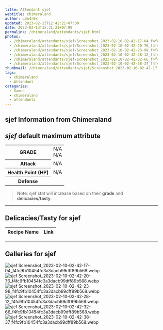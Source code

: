 ```yaml
---
title: Attendant sjef
webtitle: chimeraland
author: L3n4r0x
updated: 2023-02-13T12:42:21+07:00
date: 2023-02-13T12:31:21+07:00
permalink: /chimeraland/attendants/sjef.html
photos:
  - /chimeraland/attendants/sjef/Screenshot_2023-02-10-02-42-17-04_f4fc9fb10454fc3a3dacb99dff89b568.webp
  - /chimeraland/attendants/sjef/Screenshot_2023-02-10-02-42-20-76_f4fc9fb10454fc3a3dacb99dff89b568.webp
  - /chimeraland/attendants/sjef/Screenshot_2023-02-10-02-42-23-98_f4fc9fb10454fc3a3dacb99dff89b568.webp
  - /chimeraland/attendants/sjef/Screenshot_2023-02-10-02-42-28-12_f4fc9fb10454fc3a3dacb99dff89b568.webp
  - /chimeraland/attendants/sjef/Screenshot_2023-02-10-02-42-32-66_f4fc9fb10454fc3a3dacb99dff89b568.webp
  - /chimeraland/attendants/sjef/Screenshot_2023-02-10-02-42-38-37_f4fc9fb10454fc3a3dacb99dff89b568.webp
thumbnail: /chimeraland/attendants/sjef/Screenshot_2023-02-10-02-42-17-04_f4fc9fb10454fc3a3dacb99dff89b568.webp
tags:
  - chimeraland
  - Attendant
categories:
  - Games
  - chimeraland
  - attendants
---
```


<link
  rel="stylesheet"
  href="https://rawcdn.githack.com/dimaslanjaka/Web-Manajemen/870a349/css/bootstrap-5-3-0-alpha3-wrapper.css"
/>
<section id="bootstrap-wrapper">
  <h2>sjef Information from Chimeraland</h2>
  <h2 id="attribute"><i>sjef</i> default maximum attribute</h2>
  <div class="row">
    <div class="col mb-2">
      <div class="card bg-dark text-light">
        <div class="card-body">
          <table>
            <tr>
              <th>GRADE</th>
              <td>N/A <br />N/A</td>
            </tr>
            <tr>
              <th>Attack</th>
              <td>N/A</td>
            </tr>
            <tr>
              <th>Health Point (HP)</th>
              <td>N/A</td>
            </tr>
            <tr>
              <th>Defense</th>
              <td></td>
            </tr>
          </table>
        </div>
      </div>
    </div>
  </div>
  <blockquote>
    Note: sjef stat will increase based on their <b>grade</b> and
    <b>delicacies/tasty</b>.
  </blockquote>
  <hr />
  <h2 id="delicacies">Delicacies/Tasty for sjef</h2>
  <div class="card">
    <div class="card-body">
      <div class="table-responsive">
        <table class="table table-striped table-dark">
          <thead>
            <tr>
              <th>Recipe Name</th>
              <th>Link</th>
            </tr>
          </thead>
          <tbody></tbody>
        </table>
      </div>
    </div>
  </div>
  <hr />
  <div id="gallery">
    <h2>Galleries for sjef</h2>
    <div class="row">
      <div class="col-lg-6 col-12">
        <img
          src="https://www.webmanajemen.com/chimeraland/attendants/sjef/Screenshot_2023-02-10-02-42-17-04_f4fc9fb10454fc3a3dacb99dff89b568.webp"
          alt="sjef Screenshot_2023-02-10-02-42-17-04_f4fc9fb10454fc3a3dacb99dff89b568.webp"
        />
      </div>
      <div class="col-lg-6 col-12">
        <img
          src="https://www.webmanajemen.com/chimeraland/attendants/sjef/Screenshot_2023-02-10-02-42-20-76_f4fc9fb10454fc3a3dacb99dff89b568.webp"
          alt="sjef Screenshot_2023-02-10-02-42-20-76_f4fc9fb10454fc3a3dacb99dff89b568.webp"
        />
      </div>
      <div class="col-lg-6 col-12">
        <img
          src="https://www.webmanajemen.com/chimeraland/attendants/sjef/Screenshot_2023-02-10-02-42-23-98_f4fc9fb10454fc3a3dacb99dff89b568.webp"
          alt="sjef Screenshot_2023-02-10-02-42-23-98_f4fc9fb10454fc3a3dacb99dff89b568.webp"
        />
      </div>
      <div class="col-lg-6 col-12">
        <img
          src="https://www.webmanajemen.com/chimeraland/attendants/sjef/Screenshot_2023-02-10-02-42-28-12_f4fc9fb10454fc3a3dacb99dff89b568.webp"
          alt="sjef Screenshot_2023-02-10-02-42-28-12_f4fc9fb10454fc3a3dacb99dff89b568.webp"
        />
      </div>
      <div class="col-lg-6 col-12">
        <img
          src="https://www.webmanajemen.com/chimeraland/attendants/sjef/Screenshot_2023-02-10-02-42-32-66_f4fc9fb10454fc3a3dacb99dff89b568.webp"
          alt="sjef Screenshot_2023-02-10-02-42-32-66_f4fc9fb10454fc3a3dacb99dff89b568.webp"
        />
      </div>
      <div class="col-lg-6 col-12">
        <img
          src="https://www.webmanajemen.com/chimeraland/attendants/sjef/Screenshot_2023-02-10-02-42-38-37_f4fc9fb10454fc3a3dacb99dff89b568.webp"
          alt="sjef Screenshot_2023-02-10-02-42-38-37_f4fc9fb10454fc3a3dacb99dff89b568.webp"
        />
      </div>
    </div>
  </div>
</section>